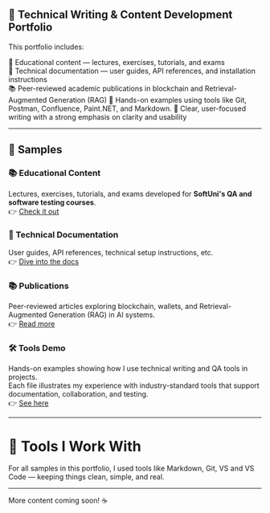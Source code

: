 ## 📝 Technical Writing & Content Development Portfolio

This portfolio includes:

🧠 Educational content — lectures, exercises, tutorials, and exams  
📘 Technical documentation — user guides, API references, and installation instructions  
📚 Peer-reviewed academic publications in blockchain and Retrieval-Augmented Generation (RAG)
🧰 Hands-on examples using tools like Git, Postman, Confluence, Paint.NET, and Markdown.
🎯 Clear, user-focused writing with a strong emphasis on clarity and usability  

---

## 📂 Samples

### 📚 Educational Content
Lectures, exercises, tutorials, and exams developed for **SoftUni's QA and software testing courses**.    
👉 [Check it out](./educational-content/README.md)

### 📘 Technical Documentation  
User guides, API references, technical setup instructions, etc.  
👉 [Dive into the docs](./technical-docs/README.md)

### 📚 Publications  
Peer-reviewed articles exploring blockchain, wallets, and Retrieval-Augmented Generation (RAG) in AI systems.           
👉 [Read more](./publications/README.md)

### 🛠️ Tools Demo 
Hands-on examples showing how I use technical writing and QA tools in projects.  
Each file illustrates my experience with industry-standard tools that support documentation, collaboration, and testing.  
👉 [See here](./tools-demo/README.md)

---

# 🧰 Tools I Work With

For all samples in this portfolio, I used tools like Markdown, Git, VS and VS Code — keeping things clean, simple, and real.

---

More content coming soon! ☕

